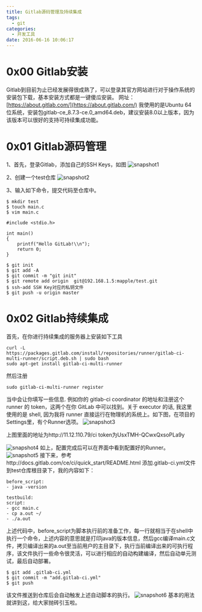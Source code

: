 ```yaml
---
title: Gitlab源码管理及持续集成
tags:
  - git
categories:
  - 开发工具
date: 2016-06-16 10:06:17
---
```


0x00 Gitlab安装
====================

Gitlab到目前为止已经发展得很成熟了，可以登录其官方网站进行对于操作系统的安装包下载，基本安装方式都是一键傻瓜安装。 网址：[https://about.gitlab.com/](https://about.gitlab.com/) 
我使用的是Ubuntu 64位系统，安装包gitlab-ce\_8.7.3-ce.0\_amd64.deb，建议安装8.0以上版本，因为该版本可以很好的支持可持续集成功能。

0x01 Gitlab源码管理
=======================

1、首先，登录Gitlab，添加自己的SSH Keys，如图 
![snapshot1](/upload/old/201606snapshot1.png) 

2、创建一个test仓库 ![snapshot2](/upload/old/201606snapshot2.png)    

3、输入如下命令，提交代码至仓库中。
```
$ mkdir test
$ touch main.c
$ vim main.c
```

```
#include <stdio.h>

int main()
{
    printf("Hello GitLab!\\n");
    return 0;
}
```

```
$ git init
$ git add -A
$ git commit -m "git init"
$ git remote add origin  git@192.168.1.5:mapple/test.git
$ ssh-add SSH Key对应的私钥文件
$ git push -u origin master
```
0x02 Gitlab持续集成
===================

首先，在你进行持续集成的服务器上安装如下工具

```
curl -L https://packages.gitlab.com/install/repositories/runner/gitlab-ci-multi-runner/script.deb.sh | sudo bash
sudo apt-get install gitlab-ci-multi-runner
```

然后注册
```
sudo gitlab-ci-multi-runner register
```

当中会让你填写一些信息. 例如你的 gitlab-ci coordinator 的地址和注册这个 runner 的 token，这两个在你 GitLab 中可以找到。关于 executor 的话, 我这里使用的是 shell, 因为我将 runner 直接运行在物理机的系统上。如下图，在项目的Settings里，有个Runner选项。 
![snapshot3](/upload/old/201606snapshot3.png) 

上图里面的地址为http://11.12.110.79/ci
token为UsxTMH-QCwxQxsoPLa9y 

![snapshot4](/upload/old/201606snapshot4.png) 
如上，配置完成后可以在界面中看到配置好的Runner。 
![snapshot5](/upload/old/201606snapshot5.png) 
接下来，参考http://docs.gitlab.com/ce/ci/quick_start/README.html
添加.gitlab-ci.yml文件到test仓库根目录下，我的内容如下：

```
before_script:
- java -version

testbuild:
script:
- gcc main.c
- cp a.out ~/
- ./a.out
```

上述代码中，before_script为脚本执行前的准备工作，每一行就相当于在shell中执行一个命令，上述内容的意思就是打印java的版本信息，然后gcc编译main.c文件，拷贝编译出来的a.out至当前用户的主目录下，执行当前编译出来的可执行程序，该文件执行一些命令很灵活，可以进行相应的自动构建编译，然后自动单元测试，最后自动部署。

```
$ git add .gitlab-ci.yml
$ git commit -m "add.gitlab-ci.yml"
$ git push
```

该文件推送到仓库后会自动触发上述自动脚本的执行。 
![snapshot6](/upload/old/201606snapshot6.png) 
基本的用法就讲到这，给大家抛砖引玉啦。